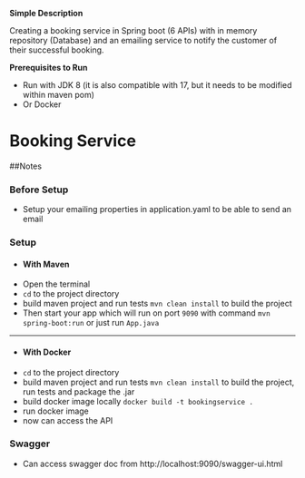 **Simple Description**

Creating a booking service in Spring boot (6 APIs) with in memory repository (Database)
and an emailing service to notify the customer of their successful booking.

**Prerequisites to Run**

- Run with JDK 8 (it is also compatible with 17, but it needs to be modified within maven pom)
- Or Docker

# Booking Service

##Notes

### Before Setup

- Setup your emailing properties in application.yaml to be able to send an email

### Setup

- #### With Maven
- Open the terminal
- `cd` to the project directory
- build maven project and run tests `mvn clean install` to build the project
- Then start your app which will run on port `9090` with command `mvn spring-boot:run` or just run `App.java`
---
- #### With Docker
- `cd` to the project directory
- build maven project and run tests `mvn clean install` to build the project, run tests and package the .jar
- build docker image locally `docker build -t bookingservice .`
- run docker image
- now can access the API

### Swagger

- Can access swagger doc from http://localhost:9090/swagger-ui.html

